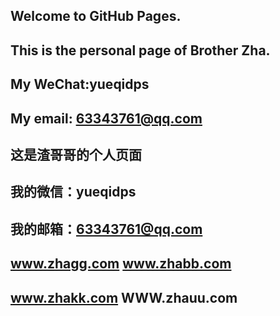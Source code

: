 ##   Welcome to GitHub Pages.

##   This is the personal page of Brother Zha. 
##   My WeChat:yueqidps
##   My email: 63343761@qq.com
##   这是渣哥哥的个人页面
##   我的微信：yueqidps
##   我的邮箱：63343761@qq.com 

##   www.zhagg.com             www.zhabb.com
##   www.zhakk.com             WWW.zhauu.com
